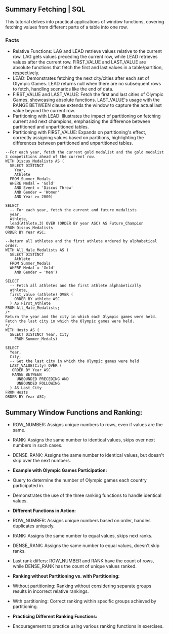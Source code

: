 
## Summary Fetching | SQL
This tutorial delves into practical applications of window functions, covering fetching values from different parts of a table into one row.

### Facts
- Relative Functions: LAG and LEAD retrieve values relative to the current row. LAG gets values preceding the current row, while LEAD retrieves values after the current row. FIRST_VALUE and LAST_VALUE are absolute functions that fetch the first and last values in a table/partition, respectively.
- LEAD: Demonstrates fetching the next city/cities after each set of Olympic Games. LEAD returns null when there are no subsequent rows to fetch, handling scenarios like the end of data.
- FIRST_VALUE and LAST_VALUE: Fetch the first and last cities of Olympic Games, showcasing absolute functions. LAST_VALUE's usage with the RANGE BETWEEN clause extends the window to capture the actual last value beyond the current row.
-  Partitioning with LEAD: Illustrates the impact of partitioning on fetching current and next champions, emphasizing the difference between partitioned and unpartitioned tables.
-  Partitioning with FIRST_VALUE: Expands on partitioning's effect, correctly assigning values based on partitions, highlighting the differences between partitioned and unpartitioned tables.


```
--For each year, fetch the current gold medalist and the gold medalist 3 competitions ahead of the current row.
WITH Discus_Medalists AS (
  SELECT DISTINCT
    Year,
    Athlete
  FROM Summer_Medals
  WHERE Medal = 'Gold'
    AND Event = 'Discus Throw'
    AND Gender = 'Women'
    AND Year >= 2000)

SELECT
  -- For each year, fetch the current and future medalists
  year,
  Athlete,
  lead(Athlete,3) OVER (ORDER BY year ASC) AS Future_Champion
FROM Discus_Medalists
ORDER BY Year ASC;

--Return all athletes and the first athlete ordered by alphabetical order.
WITH All_Male_Medalists AS (
  SELECT DISTINCT
    Athlete
  FROM Summer_Medals
  WHERE Medal = 'Gold'
    AND Gender = 'Men')

SELECT
  -- Fetch all athletes and the first athlete alphabetically
  athlete,
  first_value (athlete) OVER (
    ORDER BY athlete ASC
  ) AS First_Athlete
FROM All_Male_Medalists;
/*
Return the year and the city in which each Olympic games were held.
Fetch the last city in which the Olympic games were held.
*/
WITH Hosts AS (
  SELECT DISTINCT Year, City
    FROM Summer_Medals)

SELECT
  Year,
  City,
  -- Get the last city in which the Olympic games were held
  LAST_VALUE(City) OVER (
   ORDER BY Year ASC
   RANGE BETWEEN
     UNBOUNDED PRECEDING AND
     UNBOUNDED FOLLOWING
  ) AS Last_City
FROM Hosts
ORDER BY Year ASC;

```

## Summary  Window Functions and Ranking:
- ROW_NUMBER: Assigns unique numbers to rows, even if values are the same.
- RANK: Assigns the same number to identical values, skips over next numbers in such cases.
- DENSE_RANK: Assigns the same number to identical values, but doesn't skip over the next numbers.

- **Example with Olympic Games Participation:**
- Query to determine the number of Olympic games each country participated in.
- Demonstrates the use of the three ranking functions to handle identical values.

- **Different Functions in Action:**
- ROW_NUMBER: Assigns unique numbers based on order, handles duplicates uniquely.
- RANK: Assigns the same number to equal values, skips next ranks.
- DENSE_RANK: Assigns the same number to equal values, doesn't skip ranks.
- Last rank differs: ROW_NUMBER and RANK have the count of rows, while DENSE_RANK has the count of unique values ranked.

- **Ranking without Partitioning vs. with Partitioning:**
- Without partitioning: Ranking without considering separate groups results in incorrect relative rankings.
- With partitioning: Correct ranking within specific groups achieved by partitioning.

- **Practicing Different Ranking Functions:**
- Encouragement to practice using various ranking functions in exercises.
